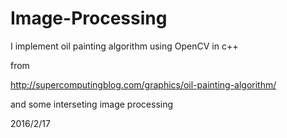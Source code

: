 # Image-Processing
I implement oil painting algorithm using OpenCV in c++ 

from

http://supercomputingblog.com/graphics/oil-painting-algorithm/

and some interseting image processing

2016/2/17
